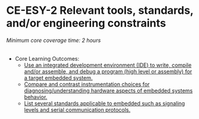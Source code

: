 # CE-ESY-2 Relevant tools, standards, and/or engineering constraints

###### Minimum core coverage time: 2 hours

- Core Learning Outcomes:
   - [Use an integrated development environment (IDE) to write, compile and/or assemble, and debug a program (high level or assembly) for a target embedded system.]()
   - [Compare and contrast instrumentation choices for diagnosing/understanding hardware aspects of embedded systems behavior.]()
   - [List several standards applicable to embedded such as signaling levels and serial communication protocols. ]()
